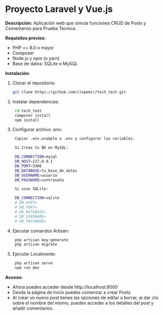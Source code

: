 # Proyecto Laravel y Vue.js

**Descripción:**
Aplicación web que simula funciones CRUD de Posts y Comentarios para Prueba Tecnica.

**Requisitos previos:**
* PHP >= 8.0 o mayor
* Composer
* Node.js y npm (o yarn)
* Base de datos: SQLite o MySQL

**Instalación:**
1. Clonar el repositorio:
   ```bash
   git clone https://github.com/clopemir/tech_test.git

2. Instalar dependencias:
   ```bash
    cd tech_test
    composer install
    npm install

3. Configurar archivo .env:
   ```bash
    Copiar .env.example a .env y configurar las variables.

    Si Creas tu BD en MySQL:

    DB_CONNECTION=mysql
    DB_HOST=127.0.0.1
    DB_PORT=3306
    DB_DATABASE=tu_base_de_datos
    DB_USERNAME=usuario
    DB_PASSWORD=contraseña

    Si usas SQLite:

    DB_CONNECTION=sqlite
    # DB_HOST=
    # DB_PORT=
    # DB_DATABASE=
    # DB_USERNAME=
    # DB_PASSWORD=


4. Ejecutar comandos Artisan:
   ```bash
    php artisan key:generate
    php artisan migrate

5. Ejecutar Localmente:
   ```bash
    php artisan serve
    npm run dev

**Acceso:**
* Ahora puedes acceder desde http://localhost:8000
* Desde la página de inicio puedes comenzar a crear Posts.
* Al crear un nuevo post tienes las opciones de editar o borrar, al dar clic sobre el nombre del mismo, puedes acceder a los detalles del post y añadir comentarios.
